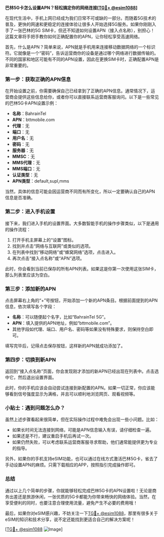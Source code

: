 **巴林5G卡怎么设置APN？轻松搞定你的网络连接[[TG💪+ @esim1088](https://t.me/s/esim1088)]**

在现代生活中，手机上网已经成为我们日常不可或缺的一部分。而随着5G技术的普及，更快的网速和更稳定的连接体验让很多人开始选择5G服务。如果你刚刚入手了一张巴林的5G SIM卡，但还不知道如何设置APN（接入点名称），别担心！这篇文章将手把手教你如何正确配置你的APN，让你轻松享受高速网络。

首先，什么是APN？简单来说，APN就是手机用来连接移动数据网络的一个标识符。它就像是一个“密码”，告诉运营商你的设备是通过哪个网络进行数据传输的。不同的国家和地区可能有不同的APN设置，因此在更换SIM卡时，正确配置APN是非常重要的。

### 第一步：获取正确的APN信息

在开始设置之前，你需要确保自己已经拿到了正确的APN信息。通常情况下，运营商会提供这些信息给你，或者你可以直接联系运营商客服询问。以下是一些常见的巴林5G卡APN设置示例：

- **名称**：BahrainTel
- **APN**：bttmobile.com
- **代理**：无
- **端口**：无
- **用户名**：无
- **密码**：无
- **服务器**：无
- **MMSC**：无
- **MMS代理**：无
- **MMS端口**：无
- **认证类型**：无
- **APN类型**：default,supl,mms

当然，具体的信息可能会因运营商不同而有所变化，所以一定要确认自己的APN信息是否准确。

### 第二步：进入手机设置

接下来，我们进入手机的设置界面。大多数智能手机的操作步骤类似，以下是通用的操作流程：

1. 打开手机主屏幕上的“设置”图标。
2. 找到并点击“网络与互联网”或类似的选项。
3. 在列表中找到“移动网络”或“蜂窝网络”选项，点击进入。
4. 再次点击“接入点名称”或“APN”选项。

此时，你会看到当前已保存的所有APN列表。如果这是你第一次使用这张SIM卡，那么列表里应该为空白。

### 第三步：添加新的APN

点击屏幕右上角的“+”号按钮，开始添加一个新的APN条目。根据前面提到的APN信息，依次填写各个字段：

- **名称**：可以随便起个名字，比如“BahrainTel 5G”。
- **APN**：填入提供的APN地址，例如“bttmobile.com”。
- 其他字段如代理、端口、用户名、密码等如果没有特殊要求，则保持空白即可。

填写完毕后，记得点击保存按钮，这样新的APN就成功添加了。

### 第四步：切换到新APN

返回到“接入点名称”页面，你会发现刚才添加的新APN已经出现在列表中。点击选中它，然后退出设置界面。

此时，你的手机应该会自动尝试连接到新配置的APN。如果一切正常，你应该能够看到信号强度显示为满格，并且可以顺利地浏览网页、观看视频等。

### 小贴士：遇到问题怎么办？

虽然上述步骤看起来很简单，但在实际操作过程中难免会出现一些小问题。比如：

- 如果长时间无法连接到网络，可能是APN信息输入有误，请仔细检查一遍。
- 如果还是不行，建议重启手机后再试一次。
- 如果仍然失败，可以考虑联系运营商客服寻求帮助，他们通常能提供更为专业的指导。

另外，如果你的手机支持eSIM功能，也可以通过在线方式激活巴林5G卡，省去了手动设置APN的麻烦。只需下载相应的APP，按照指引完成操作即可。

### 总结

通过以上几个简单的步骤，你就能够轻松完成巴林5G卡的APN设置啦！无论是商务出差还是旅游休闲，一张优质的5G卡都能为你带来畅快的网络体验。当然，在享受便利的同时，也要注意合理使用流量，避免产生不必要的费用哦！

最后，如果你对eSIM感兴趣，不妨关注一下[TG💪+ @esim1088](https://t.me/s/esim1088)，那里有很多关于eSIM的知识和技术分享，说不定还能找到更适合自己的解决方案呢！

[[TG💪+ @esim1088](https://t.me/s/esim1088) ![Image](https://i.postimg.cc/4NQfJmqS/Snipaste-2025-05-13-00-14-12.png)]